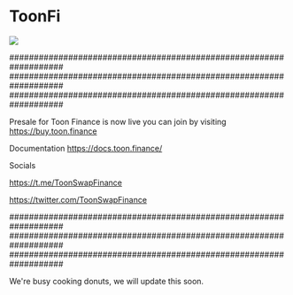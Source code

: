 # ToonFi

![](https://toon.finance/wp-content/uploads/2022/10/ToonFi-1.png)

###################################################################
###################################################################
###################################################################


Presale for Toon Finance is now live you can join by visiting https://buy.toon.finance

Documentation https://docs.toon.finance/

Socials

https://t.me/ToonSwapFinance

https://twitter.com/ToonSwapFinance

###################################################################
###################################################################
###################################################################

We're busy cooking donuts, we will update this soon.
